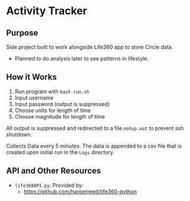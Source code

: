 # Activity Tracker

## Purpose

Side project built to work alongside Life360 app to store Circle data.
- Planned to do analysis later to see patterns in lifestyle. 

## How it Works

1. Run program with `bash run.sh`
2. Input username 
3. Input password (output is suppressed)
4. Choose units for length of time
5. Choose magnitude for length of time

All output is suppressed and redirected to a file `nohup.out` to prevent ssh shutdown.

Collects Data every 5 minutes. The data is appended to a csv file that is created upon initial 
run in the `Logs` directory. 

## API and Other Resources

- `life360API.py`: Provided by:
     - https://github.com/harperreed/life360-python
